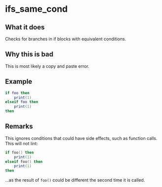 # ifs_same_cond
## What it does
Checks for branches in if blocks with equivalent conditions.

## Why this is bad
This is most likely a copy and paste error.

## Example
```lua
if foo then
    print(1)
elseif foo then
    print(1)
then
```

## Remarks
This ignores conditions that could have side effects, such as function calls. This will not lint:

```lua
if foo() then
    print(1)
elseif foo() then
    print(1)
then
```

...as the result of `foo()` could be different the second time it is called.
